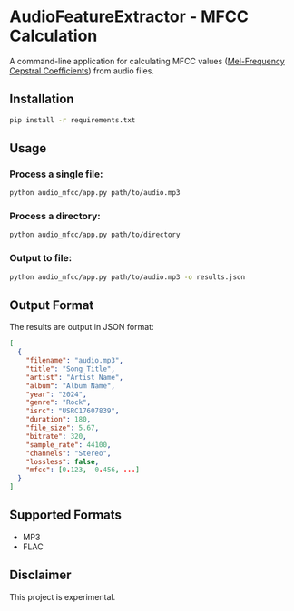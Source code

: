 # AudioFeatureExtractor - MFCC Calculation

A command-line application for calculating MFCC values ([Mel-Frequency Cepstral Coefficients](https://en.wikipedia.org/wiki/Mel-frequency_cepstrum)) from audio files.

## Installation

```bash
pip install -r requirements.txt
```

## Usage

### Process a single file:
```bash
python audio_mfcc/app.py path/to/audio.mp3
```

### Process a directory:
```bash
python audio_mfcc/app.py path/to/directory
```

### Output to file:
```bash
python audio_mfcc/app.py path/to/audio.mp3 -o results.json
```

## Output Format

The results are output in JSON format:
```json
[
  {
    "filename": "audio.mp3",
    "title": "Song Title",
    "artist": "Artist Name",
    "album": "Album Name",
    "year": "2024",
    "genre": "Rock",
    "isrc": "USRC17607839",
    "duration": 180,
    "file_size": 5.67,
    "bitrate": 320,
    "sample_rate": 44100,
    "channels": "Stereo",
    "lossless": false,
    "mfcc": [0.123, -0.456, ...]
  }
]
```
## Supported Formats
- MP3
- FLAC 

## Disclaimer

This project is experimental.
